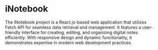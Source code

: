 # iNotebook
The iNotebook project is a React.js-based web application that utilizes Fetch API for seamless data retrieval and management. It features a user-friendly interface for creating, editing, and organizing digital notes efficiently. With responsive design and dynamic functionality, it demonstrates expertise in modern web development practices.
